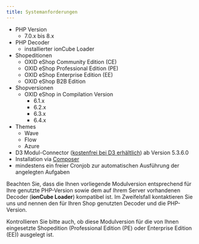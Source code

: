 ```yaml
---
title: Systemanforderungen
---
```


* PHP Version
    * 7.0.x bis 8.x
* PHP Decoder
    * installierter ionCube Loader
* Shopeditionen
    * OXID eShop Community Edition (CE)
    * OXID eShop Professional Edition (PE)
    * OXID eShop Enterprise Edition (EE)
    * OXID eShop B2B Edition
* Shopversionen
    * OXID eShop in Compilation Version 
        * 6.1.x
        * 6.2.x
        * 6.3.x
        * 6.4.x
* Themes
    * Wave
    * Flow
    * Azure
* D3 Modul-Connector ([kostenfrei bei D3 erhältlich](https://www.oxidmodule.com/connector/)) ab Version 5.3.6.0 
* Installation via [Composer](https://getcomposer.org)
* mindestens ein freier Cronjob zur automatischen Ausführung der angelegten Aufgaben

Beachten Sie, dass die Ihnen vorliegende Modulversion entsprechend für Ihre genutzte PHP-Version sowie dem auf Ihrem Server vorhandenen Decoder (**ionCube Loader**) kompatibel ist. Im Zweifelsfall kontaktieren Sie uns und nennen den für Ihren Shop genutzten Decoder und die PHP-Version.

Kontrollieren Sie bitte auch, ob diese Modulversion für die von Ihnen eingesetzte Shopedition (Professional Edition (PE) oder Enterprise Edition (EE)) ausgelegt ist. 
